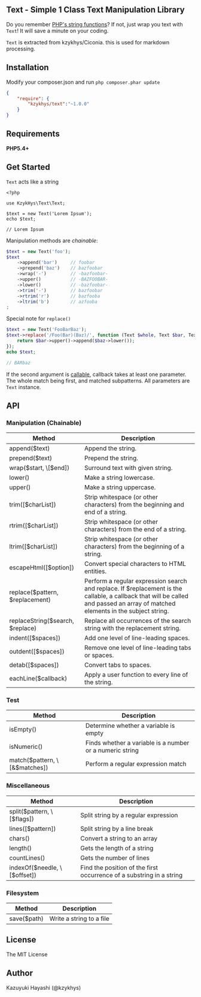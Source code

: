 Text - Simple 1 Class Text Manipulation Library
-----------------------------------------------

Do you remember [PHP's string functions][strings]?
If not, just wrap you text with `Text`! It will save a minute on your coding.

`Text` is extracted from kzykhys/Ciconia. this is used for markdown processing.

Installation
------------

Modify your composer.json and run `php composer.phar update`

``` json
{
    "require": {
        "kzykhys/text":"~1.0.0"
    }
}
```

Requirements
------------

**PHP5.4+**

Get Started
-----------

`Text` acts like a string

```
<?php

use KzykHys\Text\Text;

$text = new Text('Lorem Ipsum');
echo $text;

// Lorem Ipsum
```

Manipulation methods are *chainable*:

``` php
$text = new Text('foo');
$text
    ->append('bar')     // foobar
    ->prepend('baz')    // bazfoobar
    ->wrap('-')         // -bazfoobar-
    ->upper()           // -BAZFOOBAR-
    ->lower()           // -bazfoobar-
    ->trim('-')         // bazfoobar
    ->rtrim('r')        // bazfooba
    ->ltrim('b')        // azfooba
;
```

Special note for `replace()`

``` php
$text = new Text('FooBarBaz');
$text->replace('/Foo(Bar)(Baz)/', function (Text $whole, Text $bar, Text $baz) {
    return $bar->upper()->append($baz->lower());
});
echo $text;

// BARbaz
```

If the second argument is [callable], callback takes at least one parameter. The whole match being first, and matched subpatterns.
All parameters are `Text` instance.


API
---

### Manipulation (Chainable)

Method                           | Description
---------------------------------|--------------
append($text)                    | Append the string.
prepend($text)                   | Prepend the string.
wrap($start, \[$end])            | Surround text with given string.
lower()                          | Make a string lowercase.
upper()                          | Make a string uppercase.
trim(\[$charList])               | Strip whitespace (or other characters) from the beginning and end of a string.
rtrim(\[$charList])              | Strip whitespace (or other characters) from the end of a string.
ltrim(\[$charList])              | Strip whitespace (or other characters) from the beginning of a string.
escapeHtml(\[$option])           | Convert special characters to HTML entities.
replace($pattern, $replacement)  | Perform a regular expression search and replace. If $replacement is the callable, a callback that will be called and passed an array of matched elements in the subject string.
replaceString($search, $replace) | Replace all occurrences of the search string with the replacement string.
indent(\[$spaces])               | Add one level of line-leading spaces.
outdent(\[$spaces])              | Remove one level of line-leading tabs or spaces.
detab(\[$spaces])                | Convert tabs to spaces.
eachLine($callback)              | Apply a user function to every line of the string.

### Test

Method                           | Description
---------------------------------|--------------
isEmpty()                        | Determine whether a variable is empty
isNumeric()                      | Finds whether a variable is a number or a numeric string
match($pattern, \[&$matches])    | Perform a regular expression match

### Miscellaneous

Method                           | Description
---------------------------------|--------------
split($pattern, \[$flags])       | Split string by a regular expression
lines(\[$pattern])               | Split string by a line break
chars()                          | Convert a string to an array
length()                         | Gets the length of a string
countLines()                     | Gets the number of lines
indexOf($needle, \[$offset])     | Find the position of the first occurrence of a substring in a string

### Filesystem

Method                           | Description
---------------------------------|--------------
save($path)                      | Write a string to a file

License
-------

The MIT License

Author
------

Kazuyuki Hayashi (@kzykhys)

[strings]:  http://www.php.net/manual/en/ref.strings.php
[callable]: http://www.php.net/manual/en/language.types.callable.php